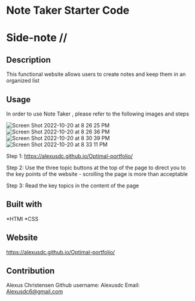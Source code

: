 # Note Taker Starter Code

# Side-note // 

## Description 
This functional website allows users to create notes and keep them in an organized list 

## Usage 
In order to use Note Taker , please refer to the following images and steps

![Screen Shot 2022-10-20 at 8 26 25 PM](https://user-images.githubusercontent.com/106570615/197105563-be0f0a94-a8b3-43f1-9acf-b68b663aa4bd.png)
![Screen Shot 2022-10-20 at 8 26 36 PM](https://user-images.githubusercontent.com/106570615/197105576-a16c2da1-bfdc-4e83-a1ac-6f816b3ef575.png)
![Screen Shot 2022-10-20 at 8 30 39 PM](https://user-images.githubusercontent.com/106570615/197105582-82ec7eb4-3cbf-4b42-b001-51ca39cf9fe0.png)
![Screen Shot 2022-10-20 at 8 33 11 PM](https://user-images.githubusercontent.com/106570615/197105587-9a0d33f1-421e-467c-ae4c-65bc694a3266.png)

Step 1: https://alexusdc.github.io/Optimal-portfolio/

Step 2: Use the three topic buttons at the top of the page to direct you to the key points of the website - scrolling the page is more than acceptable

Step 3: Read the key topics in the content of the page 

## Built with 
*HTMl
*CSS

## Website 
https://alexusdc.github.io/Optimal-portfolio/

## Contribution 
Alexus Christensen 
Github username: Alexusdc
Email: Alexusdc6@gmail.com
